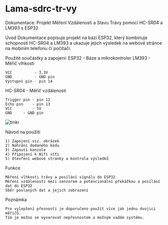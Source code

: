 # Lama-sdrc-tr-vy

Dokumentace: Projekt Měření Vzdálenosti a Stavu Trávy pomocí HC-SR04 a LM393 s ESP32

Úvod
Dokumentace popisuje projekt na bázi ESP32, který kombinuje schopnosti HC-SR04 a LM393 
a ukazuje jejich výsledek na webové stránce na mobiním telefonu či počítači.

Použité součástky a zapojení:
ESP32 	- Báze a mikrokontroler
LM393 	- Měřič vlhkosti

	VCC 		 - 3,3V
	GND 		 - GND pin
	Výstupní pin - pin 14
	
HC-SR04 - Měřič vzdálenosti

	Trigger pin - pin 12
	Echo pin 	- pin 13
	VCC 		- 5V
	GND		- GND pin

![tinkr](https://github.com/Trpaslik18/Lama-sdrc-tr-vy/assets/167974133/75b09fe3-aa44-4fb0-aa46-0bbfb3815bec)

Návod na použití

	1) Zapojení viz. obrázek
	2) Nahrání dodaného kódu
	3) Zapnutí konzole
	4) Připojení k Wifi síťi
	5) Otevření webové stránky a kontrola výsledků

Funkce
	
	Měření vlhkosti trávy a posílání signálu do ESP32
	Měření vzdálenosti mezi senzorem a potencionální překážkou a posílání dat do ESP32
	Sběr poslaných dat a jejich zobrazení
	
Poznámka

	Pro vylepšení přesnosti je doporučeno použít více jak jednu dvojici měřičů.
	Tím je možno se vyvarovat nepřesnostem a možným vadám systému.
	
	
